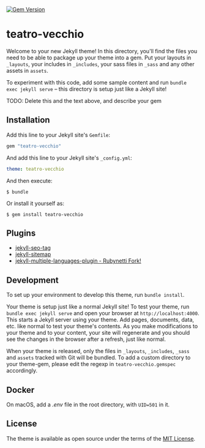 [![Gem Version](https://badge.fury.io/rb/teatro-vecchio.svg)](https://badge.fury.io/rb/teatro-vecchio)

# teatro-vecchio

Welcome to your new Jekyll theme! In this directory, you'll find the files you need to be able to package up your theme into a gem. Put your layouts in `_layouts`, your includes in `_includes`, your sass files in `_sass` and any other assets in `assets`.

To experiment with this code, add some sample content and run `bundle exec jekyll serve` – this directory is setup just like a Jekyll site!

TODO: Delete this and the text above, and describe your gem


## Installation

Add this line to your Jekyll site's `Gemfile`:

```ruby
gem "teatro-vecchio"
```

And add this line to your Jekyll site's `_config.yml`:

```yaml
theme: teatro-vecchio
```

And then execute:

    $ bundle

Or install it yourself as:

    $ gem install teatro-vecchio


## Plugins

- [jekyll-seo-tag](https://github.com/jekyll/jekyll-seo-tag)
- [jekyll-sitemap](https://github.com/jekyll/jekyll-sitemap)
- [jekyll-multiple-languages-plugin - Rubynetti Fork!](https://github.com/rubynetti/jekyll-multiple-languages-plugin)


## Development

To set up your environment to develop this theme, run `bundle install`.

Your theme is setup just like a normal Jekyll site! To test your theme, run `bundle exec jekyll serve` and open your browser at `http://localhost:4000`. This starts a Jekyll server using your theme. Add pages, documents, data, etc. like normal to test your theme's contents. As you make modifications to your theme and to your content, your site will regenerate and you should see the changes in the browser after a refresh, just like normal.

When your theme is released, only the files in `_layouts`, `_includes`, `_sass` and `assets` tracked with Git will be bundled.
To add a custom directory to your theme-gem, please edit the regexp in `teatro-vecchio.gemspec` accordingly.

## Docker
On macOS, add a _.env_ file in the root directory, with ```UID=501``` in it.

## License
The theme is available as open source under the terms of the [MIT License](https://opensource.org/licenses/MIT).
